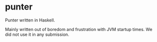 # punter

Punter written in Haskell.

Mainly written out of boredom and frustration with JVM startup times.
We did not use it in any submission.
